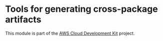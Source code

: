 # Tools for generating cross-package artifacts

This module is part of the [AWS Cloud Development Kit](https://github.com/aws/aws-cdk) project.
